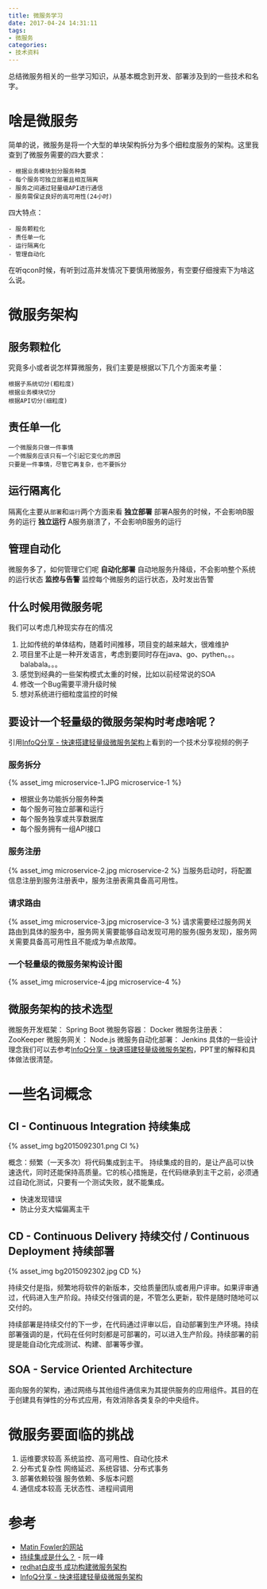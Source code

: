 ```yaml
---
title: 微服务学习
date: 2017-04-24 14:31:11
tags:
- 微服务
categories:
- 技术资料
---
```

总结微服务相关的一些学习知识，从基本概念到开发、部署涉及到的一些技术和名字。
# 啥是微服务
简单的说，微服务是将一个大型的单块架构拆分为多个细粒度服务的架构。这里我查到了微服务需要的四大要求：
```
- 根据业务模块划分服务种类
- 每个服务可独立部署且相互隔离
- 服务之间通过轻量级API进行通信
- 服务需保证良好的高可用性(24小时)
```
四大特点：
```
- 服务颗粒化
- 责任单一化
- 运行隔离化
- 管理自动化
```
在听qcon时候，有听到过高并发情况下要慎用微服务，有空要仔细搜索下为啥这么说。
# 微服务架构
## 服务颗粒化
究竟多小或者说怎样算微服务，我们主要是根据以下几个方面来考量：
```
根据子系统切分(粗粒度)
根据业务模块切分
根据API切分(细粒度)
```
## 责任单一化
```
一个微服务只做一件事情
一个微服务应该只有一个引起它变化的原因
只要是一件事情，尽管它再复杂，也不要拆分
```
## 运行隔离化
隔离化主要从`部署`和`运行`两个方面来看
**独立部署**
部署A服务的时候，不会影响B服务的运行
**独立运行**
A服务崩溃了，不会影响B服务的运行
## 管理自动化
微服务多了，如何管理它们呢
**自动化部署**
自动地服务升降级，不会影响整个系统的运行状态
**监控与告警**
监控每个微服务的运行状态，及时发出告警
## 什么时候用微服务呢
我们可以考虑几种现实存在的情况
1. 比如传统的单体结构，随着时间推移，项目变的越来越大，很难维护
2. 项目里不止是一种开发语言，考虑到要同时存在java、go、pythen。。。balabala。。。
3. 感觉到经典的一些架构模式太重的时候，比如以前经常说的SOA
4. 修改一个Bug需要平滑升级时候
5. 想对系统进行细粒度监控的时候

## 要设计一个轻量级的微服务架构时考虑啥呢？
引用[InfoQ分享 - 快速搭建轻量级微服务架构](http://www.infoq.com/cn/presentations/building-lightweight-micro-service-architecture )上看到的一个技术分享视频的例子
### 服务拆分
{% asset_img microservice-1.JPG microservice-1 %}
- 根据业务功能拆分服务种类
- 每个服务可独立部署和运行
- 每个服务独享或共享数据库
- 每个服务拥有一组API接口

### 服务注册
{% asset_img microservice-2.jpg microservice-2 %}
当服务启动时，将配置信息注册到服务注册表中，服务注册表需具备高可用性。
### 请求路由
{% asset_img microservice-3.jpg microservice-3 %}
请求需要经过服务网关路由到具体的服务中，服务网关需要能够自动发现可用的服务(服务发现)，服务网关需要具备高可用性且不能成为单点故障。
### 一个轻量级的微服务架构设计图
{% asset_img microservice-4.jpg microservice-4 %}
## 微服务架构的技术选型
微服务开发框架： Spring Boot
微服务容器： Docker
微服务注册表： ZooKeeper
微服务网关： Node.js
微服务自动化部署： Jenkins
具体的一些设计理念我们可以去参考[InfoQ分享 - 快速搭建轻量级微服务架构](http://www.infoq.com/cn/presentations/building-lightweight-micro-service-architecture )，PPT里的解释和具体做法很清楚。
# 一些名词概念
## CI - Continuous Integration 持续集成
{% asset_img bg2015092301.png CI %}

概念：频繁（一天多次）将代码集成到主干。
持续集成的目的，是让产品可以快速迭代，同时还能保持高质量。它的核心措施是，在代码继承到主干之前，必须通过自动化测试，只要有一个测试失败，就不能集成。
- 快速发现错误
- 防止分支大幅偏离主干

## CD - Continuous Delivery 持续交付 / Continuous Deployment 持续部署
{% asset_img bg2015092302.jpg CD %}

持续交付是指，频繁地将软件的新版本，交给质量团队或者用户评审。如果评审通过，代码进入生产阶段。持续交付强调的是，不管怎么更新，软件是随时随地可以交付的。

持续部署是持续交付的下一步，在代码通过评审以后，自动部署到生产环境。持续部署强调的是，代码在任何时刻都是可部署的，可以进入生产阶段。持续部署的前提是能自动化完成测试、构建、部署等步骤。
## SOA - Service Oriented Architecture
面向服务的架构，通过网络与其他组件通信来为其提供服务的应用组件。其目的在于创建具有弹性的分布式应用，有效消除各类复杂的中央组件。
# 微服务要面临的挑战
1. 运维要求较高
系统监控、高可用性、自动化技术
2. 分布式复杂性
网络延迟、系统容错、分布式事务
3. 部署依赖较强
服务依赖、多版本问题
4. 通信成本较高
无状态性、进程间调用

# 参考
- [Matin Fowler的网站](https://martinfowler.com/microservices/)
- [持续集成是什么？](http://www.ruanyifeng.com/blog/2015/09/continuous-integration.html) - 阮一峰
- [redhat白皮书 成功构建微服务架构](https://www.redhat.com/cms/managed-files/mi-microservices-architecture-design-whitepaper-inc0336100lw-201602-a4-zh.pdf)
- [InfoQ分享 - 快速搭建轻量级微服务架构](http://www.infoq.com/cn/presentations/building-lightweight-micro-service-architecture )
